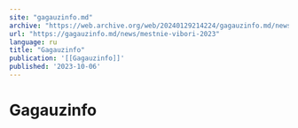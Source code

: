 ```yaml
---
site: "gagauzinfo.md"
archive: "https://web.archive.org/web/20240129214224/gagauzinfo.md/news/mestnie-vibori-2023"
url: "https://gagauzinfo.md/news/mestnie-vibori-2023"
language: ru
title: "Gagauzinfo"
publication: '[[Gagauzinfo]]'
published: '2023-10-06'
---
```


# Gagauzinfo

